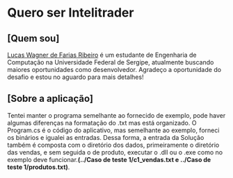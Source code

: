 # Quero ser Intelitrader

## [Quem sou]
[Lucas Wagner de Farias Ribeiro](https://www.linkedin.com/in/lucas-ribeiro-915958228/) é um estudante de Engenharia de Computação na Universidade Federal de Sergipe, atualmente buscando maiores oportunidades como desenvolvedor. Agradeço a oportunidade do desafio e estou no aguardo para mais detalhes!

## [Sobre a aplicação]
Tentei manter o programa semelhante ao fornecido de exemplo, pode haver algumas diferenças na formatação do .txt mas está organizado. O Program.cs é o código do aplicativo, mas semelhante ao exemplo, forneci os binários e igualei as entradas. Dessa forma, a entrada da Solução também é composta com o diretório dos dados, primeiramente o diretório das vendas, e sem seguida o de produto, executar o .dll ou o .exe como no exemplo deve funcionar.**(../Caso de teste 1/c1_vendas.txt e ../Caso de teste 1/produtos.txt)**.





